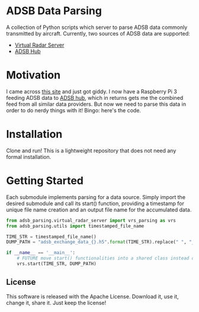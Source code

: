 # ADSB Data Parsing

A collection of Python scripts which server to parse ADSB data commonly transmitted by aircraft. Currently, two sources of ADSB data are supported:
- [Virtual Radar Server](http://www.virtualradarserver.co.uk/) 
- [ADSB Hub](http://www.adsbhub.net/)


# Motivation

I came across [this site](https://www.flightradar24.com) and just got giddy. I now have a Raspberry Pi 3 feeding ADSB data to [ADSB hub](http://www.adsbhub.net/), which in returns gets me the combined feed from all similar data providers. But now we need to parse this data in order to do nerdy things with it! Bingo: here's the code.

# Installation

Clone and run! This is a lightweight repository that does not need any formal installation.

# Getting Started

Each submodule implements parsing for a data source. Simply import the desired submodule and call its start() function, providing a timestamp for unique file name creation and an output file name for the accumulated data.

```python
from adsb_parsing.virtual_radar_server import vrs_parsing as vrs
from adsb_parsing.utils import timestamped_file_name

TIME_STR = timestamped_file_name()
DUMP_PATH = "adsb_exchange_data_{}.h5".format(TIME_STR).replace(" ", "_")

if __name__ == '__main__':
    # FUTURE move start() functionalities into a shared class instead of different implementations for each data source
    vrs.start(TIME_STR, DUMP_PATH)
```

## License

This software is released with the Apache License. Download it, use it, change it, share it. Just keep the license!
